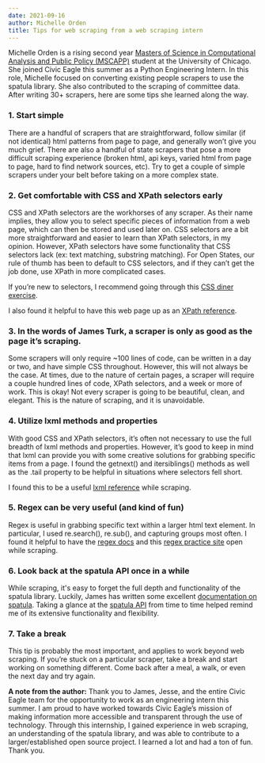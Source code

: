 ```yaml
---
date: 2021-09-16
author: Michelle Orden
title: Tips for web scraping from a web scraping intern
---
```


Michelle Orden is a rising second year [Masters of Science in Computational Analysis and Public Policy (MSCAPP)](https://capp.uchicago.edu/) student at the University of Chicago. She joined Civic Eagle this summer as a Python Engineering Intern. In this role, Michelle focused on converting existing people scrapers to use the spatula library. She also contributed to the scraping of committee data. After writing 30+ scrapers, here are some tips she learned along the way.

### 1. Start simple
There are a handful of scrapers that are straightforward, follow similar (if not identical) html patterns from page to page, and generally won’t give you much grief. There are also a handful of state scrapers that pose a more difficult scraping experience (broken html, api keys, varied html from page to page, hard to find network sources, etc). Try to get a couple of simple scrapers under your belt before taking on a more complex state.

### 2. Get comfortable with CSS and XPath selectors early
CSS and XPath selectors are the workhorses of any scraper. As their name implies, they allow you to select specific pieces of information from a web page, which can then be stored and used later on. CSS selectors are a bit more straightforward and easier to learn than XPath selectors, in my opinion. However, XPath selectors have some functionality that CSS selectors lack (ex: text matching, substring matching). For Open States, our rule of thumb has been to default to CSS selectors, and if they can’t get the job done, use XPath in more complicated cases.

If you’re new to selectors, I recommend going through this [CSS diner exercise](https://flukeout.github.io/).

I also found it helpful to have this web page up as an [XPath reference](https://devhints.io/xpath).

### 3. In the words of James Turk, a scraper is only as good as the page it’s scraping.
Some scrapers will only require ~100 lines of code, can be written in a day or two, and have simple CSS throughout. However, this will not always be the case. At times, due to the nature of certain pages, a scraper will require a couple hundred lines of code, XPath selectors, and a week or more of work. This is okay! Not every scraper is going to be beautiful, clean, and elegant. This is the nature of scraping, and it is unavoidable.

### 4. Utilize lxml methods and properties
With good CSS and XPath selectors, it’s often not necessary to use the full breadth of lxml methods and properties. However, it’s good to keep in mind that lxml can provide you with some creative solutions for grabbing specific items from a page. I found the getnext() and itersiblings() methods as well as the .tail property to be helpful in situations where selectors fell short.

I found this to be a useful [lxml reference](https://lxml.de/api/lxml.etree._Element-class.html) while scraping.

### 5. Regex can be very useful (and kind of fun)
Regex is useful in grabbing specific text within a larger html text element. In particular, I used re.search(), re.sub(), and capturing groups most often. I found it helpful to have the [regex docs](https://docs.python.org/3/library/re.html) and this [regex practice site](https://regex101.com/) open while scraping.

### 6. Look back at the spatula API once in a while
While scraping, it's easy to forget the full depth and functionality of the spatula library. Luckily, James has written some excellent [documentation on spatula](https://jamesturk.github.io/spatula). Taking a glance at the [spatula API](https://jamesturk.github.io/spatula/reference/) from time to time helped remind me of its extensive functionality and flexibility.

### 7. Take a break
This tip is probably the most important, and applies to work beyond web scraping. If you’re stuck on a particular scraper, take a break and start working on something different. Come back after a meal, a walk, or even the next day and try again.

**A note from the author:** Thank you to James, Jesse, and the entire Civic Eagle team for the opportunity to work as an engineering intern this summer. I am proud to have worked towards Civic Eagle’s mission of making information more accessible and transparent through the use of technology. Through this internship, I gained experience in web scraping, an understanding of the spatula library, and was able to contribute to a larger/established open source project. I learned a lot and had a ton of fun. Thank you.
